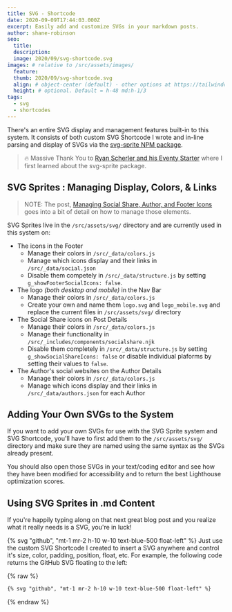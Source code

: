 ```yaml
---
title: SVG - Shortcode
date: 2020-09-09T17:44:03.000Z
excerpt: Easily add and customize SVGs in your markdown posts.
author: shane-robinson
seo:
  title:
  description:
  image: 2020/09/svg-shortcode.svg
images: # relative to /src/assets/images/
  feature:
  thumb: 2020/09/svg-shortcode.svg
  align: # object-center (default) - other options at https://tailwindcss.com/docs/object-position
  height: # optional. Default = h-48 md:h-1/3
tags:
  - svg
  - shortcodes
---
```


There's an entire SVG display and management features built-in to this system. It consists of both custom SVG Shortcode I wrote and in-line parsing and display of SVGs via the [svg-sprite NPM package](https://www.npmjs.com/package/svg-sprite).

> :fire: Massive Thank You to [Ryan Scherler and his Eventy Starter](https://github.com/eastslopestudio/eleventy-starter) where I first learned about the svg-sprite package.

## SVG Sprites : Managing Display, Colors, & Links

> NOTE: The post, [Managing Social Share, Author, and Footer Icons](/2020/09/02/managing-social-share-author-and-footer-icons/) goes into a bit of detail on how to manage those elements.

SVG Sprites live in the `/src/assets/svg/` directory and are currently used in this system on:

- The icons in the Footer
  - Manage their colors in `/src/_data/colors.js`
  - Manage which icons display and their links in `/src/_data/social.json`
  - Disable them competely in `/src/_data/structure.js` by setting `g_showFooterSocialIcons: false`.
- The logo _(both desktop and mobile)_ in the Nav Bar
  - Manage their colors in `/src/_data/colors.js`
  - Create your own and name them `logo.svg` and `logo_mobile.svg` and replace the current files in `/src/assets/svg/` directory
- The Social Share icons on Post Details
  - Manage their colors in `/src/_data/colors.js`
  - Manage their functionality in `/src/_includes/components/socialshare.njk`
  - Disable them completely in `/src/_data/structure.js` by setting `g_showSocialShareIcons: false` or disable individual plaforms by setting their values to `false`.
- The Author's social websites on the Author Details
  - Manage their colors in `/src/_data/colors.js`
  - Manage which icons display and their links in `/src/_data/authors.json` for each Author

## Adding Your Own SVGs to the System

If you want to add your own SVGs for use with the SVG Sprite system and SVG Shortcode, you'll have to first add them to the `/src/assets/svg/` directory and make sure they are named using the same syntax as the SVGs already present.

You should also open those SVGs in your text/coding editor and see how they have been modified for accessibility and to return the best Lighthouse optimization scores.

## Using SVG Sprites in .md Content

If you're happily typing along on that next great blog post and you realize what it really needs is a SVG, you're in luck!

{% svg "github", "mt-1 mr-2 h-10 w-10 text-blue-500 float-left" %} Just use the custom SVG Shortcode I created to insert a SVG anywhere and control it's size, color, padding, position, float, etc. For example, the following code returns the GitHub SVG floating to the left:

{% raw %}

```md
{% svg "github", "mt-1 mr-2 h-10 w-10 text-blue-500 float-left" %}
```

{% endraw %}
